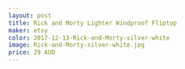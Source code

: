 ```yaml
---
layout: post
title: Rick and Morty Lighter Windproof Fliptop 
maker: etsy
color: 2017-12-13-Rick-and-Morty-silver-white
image: Rick-and-Morty-silver-white.jpg
price: 29 AUD
---
```

